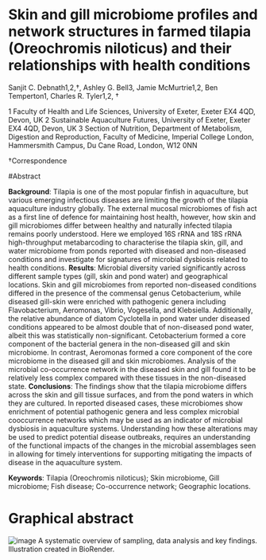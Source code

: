 # Skin and gill microbiome profiles and network structures in farmed tilapia (Oreochromis niloticus) and their relationships with health conditions

Sanjit C. Debnath1,2,†, Ashley G. Bell3, Jamie McMurtrie1,2, Ben Temperton1, Charles R. Tyler1,2, †

1 Faculty of Health and Life Sciences, University of Exeter, Exeter EX4 4QD, Devon, UK
2 Sustainable Aquaculture Futures, University of Exeter, Exeter EX4 4QD, Devon, UK
3 Section of Nutrition, Department of Metabolism, Digestion and Reproduction, Faculty of Medicine, Imperial College London, Hammersmith Campus, Du Cane Road, London, W12 0NN

†Correspondence

#Abstract

**Background**: Tilapia is one of the most popular finfish in aquaculture, but various emerging infectious diseases are limiting the growth of the tilapia aquaculture industry globally. The external mucosal microbiomes of fish act as a first line of defence for maintaining host health, however, how skin and gill microbiomes differ between healthy and naturally infected tilapia remains poorly understood. Here we employed 16S rRNA and 18S rRNA high-throughput metabarcoding to characterise the tilapia skin, gill, and water microbiome from ponds reported with diseased and non-diseased conditions and investigate for signatures of microbial dysbiosis related to health conditions. 
**Results**: Microbial diversity varied significantly across different sample types (gill, skin and pond water) and geographical locations. Skin and gill microbiomes from reported non-diseased conditions differed in the presence of the commensal genus Cetobacterium, while diseased gill-skin were enriched with pathogenic genera including Flavobacterium, Aeromonas, Vibrio, Vogesella, and Klebsiella. Additionally, the relative abundance of diatom Cyclotella in pond water under diseased conditions appeared to be almost double that of non-diseased pond water, albeit this was statistically non-significant. Cetobacterium formed a core component of the bacterial genera in the non-diseased gill and skin microbiome. In contrast, Aeromonas formed a core component of the core microbiome in the diseased gill and skin microbiomes. Analysis of the microbial co-occurrence network in the diseased skin and gill found it to be relatively less complex compared with these tissues in the non-diseased state. 
**Conclusions**: The findings show that the tilapia microbiome differs across the skin and gill tissue surfaces, and from the pond waters in which they are cultured. In reported diseased cases, these microbiomes show enrichment of potential pathogenic genera and less complex microbial cooccurrence networks which may be used as an indicator of microbial dysbiosis in aquaculture systems. Understanding how these alterations may be used to predict potential disease outbreaks, requires an understanding of the functional impacts of the changes in the microbial assemblages seen in allowing for timely interventions for supporting mitigating the impacts of disease in the aquaculture system. 

**Keywords**: Tilapia (Oreochromis niloticus); Skin microbiome, Gill microbiome; Fish disease; Co-occurrence network; Geographic locations.

# Graphical abstract
![image](https://github.com/user-attachments/assets/6cf2f375-9513-4d6e-b8b8-37bc8f0041b7)
A systematic overview of sampling, data analysis and key findings. Illustration created in BioRender. 
